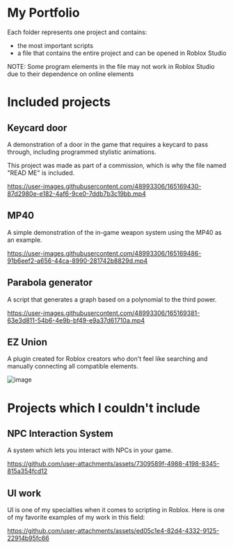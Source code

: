 # My Portfolio
Each folder represents one project and contains:
- the most important scripts
- a file that contains the entire project and can be opened in Roblox Studio

NOTE:
Some program elements in the file may not work in Roblox Studio due to their dependence on online elements

# Included projects

## Keycard door
A demonstration of a door in the game that requires a keycard to pass through, including programmed stylistic animations.

This project was made as part of a commission, which is why the file named "READ ME" is included.

https://user-images.githubusercontent.com/48993306/165169430-87d2980e-e182-4af6-9ce0-7ddb7b3c19bb.mp4

## MP40
A simple demonstration of the in-game weapon system using the MP40 as an example.

https://user-images.githubusercontent.com/48993306/165169486-91b6eef2-a656-44ca-8990-281742b8829d.mp4

## Parabola generator
A script that generates a graph based on a polynomial to the third power.

https://user-images.githubusercontent.com/48993306/165169381-63e3d811-54b6-4e9b-bf49-e9a37d61710a.mp4

## EZ Union
A plugin created for Roblox creators who don't feel like searching and manually connecting all compatible elements.

![image](https://user-images.githubusercontent.com/48993306/165167120-797804bd-085b-437d-b06b-3e6d0312637a.png)

# Projects which I couldn't include

## NPC Interaction System
A system which lets you interact with NPCs in your game.

https://github.com/user-attachments/assets/7309589f-4988-4198-8345-815a354fcd12

## UI work
UI is one of my specialties when it comes to scripting in Roblox. Here is one of my favorite examples of my work in this field:

https://github.com/user-attachments/assets/ed05c1e4-82d4-4332-9125-22914b95fc66
